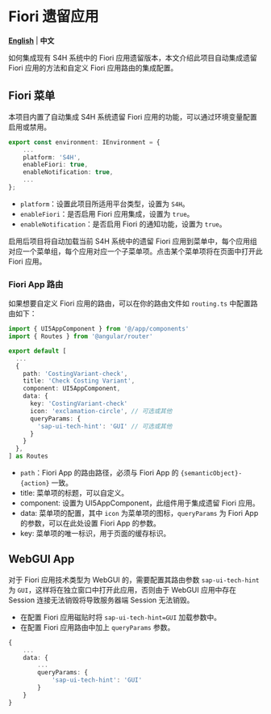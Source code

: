 # Fiori 遗留应用

[**English**](../../s4h/Legacy.md) | **中文**

如何集成现有 S4H 系统中的 Fiori 应用遗留版本，本文介绍此项目自动集成遗留 Fiori 应用的方法和自定义 Fiori 应用路由的集成配置。

## Fiori 菜单

本项目内置了自动集成 S4H 系统遗留 Fiori 应用的功能，可以通过环境变量配置启用或禁用。

```typescript
export const environment: IEnvironment = {
    ...
    platform: 'S4H',
    enableFiori: true,
    enableNotification: true,
    ...
};
```

* `platform`：设置此项目所适用平台类型，设置为 `S4H`。
* `enableFiori`：是否启用 Fiori 应用集成，设置为 `true`。
* `enableNotification`：是否启用 Fiori 的通知功能，设置为 `true`。

启用后项目将自动加载当前 S4H 系统中的遗留 Fiori 应用到菜单中，每个应用组对应一个菜单组，每个应用对应一个子菜单项。点击某个菜单项将在页面中打开此 Fiori 应用。

### Fiori App 路由

如果想要自定义 Fiori 应用的路由，可以在你的路由文件如 `routing.ts` 中配置路由如下：

```typescript
import { UI5AppComponent } from '@/app/components'
import { Routes } from '@angular/router'

export default [
  ...
  {
    path: 'CostingVariant-check',
    title: 'Check Costing Variant',
    component: UI5AppComponent,
    data: {
      key: 'CostingVariant-check'
      icon: 'exclamation-circle', // 可选或其他
      queryParams: {
        'sap-ui-tech-hint': 'GUI' // 可选或其他
      }
    }
  },
] as Routes
```

* `path`：Fiori App 的路由路径，必须与 Fiori App 的 `{semanticObject}-{action}` 一致。
* title: 菜单项的标题，可以自定义。
* component: 设置为 UI5AppComponent，此组件用于集成遗留 Fiori 应用。
* data: 菜单项的配置，其中 `icon` 为菜单项的图标，`queryParams` 为 Fiori App 的参数，可以在此处设置 Fiori App 的参数。
* key: 菜单项的唯一标识，用于页面的缓存标识。

## WebGUI App

对于 Fiori 应用技术类型为 WebGUI 的，需要配置其路由参数 `sap-ui-tech-hint` 为 `GUI`，这样将在独立窗口中打开此应用，否则由于 WebGUI 应用中存在 Session 连接无法销毁将导致服务器端 Session 无法销毁。

* 在配置 Fiori 应用磁贴时将 `sap-ui-tech-hint=GUI` 加载参数中。
* 在配置 Fiori 应用路由中加上 `queryParams` 参数。

```typescript
{
    ...
    data: {
        ...
        queryParams: {
            'sap-ui-tech-hint': 'GUI'
        }
    }
}
```
